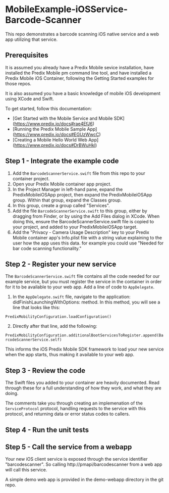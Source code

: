 # MobileExample-iOSService-Barcode-Scanner
This repo demonstrates a barcode scanning iOS native service and a web app utilizing that service.

## Prerequisites
It is assumed you already have a Predix Mobile sevice installation, have installed the Predix Mobile pm command line tool, and have installed a Predix Mobile iOS Container, following the Getting Started examples for those repos.

It is also assumed you have a basic knowledge of mobile iOS development using XCode and Swift.

To get started, follow this documentation:
* [Get Started with the Mobile Service and Mobile SDK] (https://www.predix.io/docs#rae4EfJ6) 
* [Running the Predix Mobile Sample App] (https://www.predix.io/docs#EGUzWwcC)
* [Creating a Mobile Hello World Web App] (https://www.predix.io/docs#DrBWuHkl) 


## Step 1 - Integrate the example code

1. Add the `BarcodeScannerService.swift` file from this repo to your container project.
2. Open your Predix Mobile container app project. 
3. In the Project Manager in left-hand pane, expand the PredixMobileiOSApp project, then expand the PredixMobileiOSApp group. Within that group, expand the Classes group. 
4. In this group, create a group called "Services".
5. Add the file `BarcodeScannerService.swift` to this group, either by dragging from Finder, or by using the Add Files dialog in XCode. When doing this, ensure the BarcodeScannerService.swift file is copied to your project, and added to your PredixMobileiOSApp target.
6. Add the "Privacy - Camera Usage Description" key to your Predix Mobile container app's Info.plist file with a string value explaining to the user how the app uses this data. for example you could use "Needed for bar code scanning functionality."

## Step 2 - Register your new service

The `BarcodeScannerService.swift` file contains all the code needed for our example service, but you must register the service in the container in order for it to be available to your web app. Add a line of code to `AppDelegate`.

1. In the `AppDelegate.swift` file, navigate to the application: didFinishLaunchingWithOptions: method. In this method, you will see a line that looks like this:

  `PredixMobilityConfiguration.loadConfiguration()`

2. Directly after that line, add the following:

  `PredixMobilityConfiguration.additionalBootServicesToRegister.append(BarcodeScannerService.self)`
  
This informs the iOS Predix Mobile SDK framework to load your new service when the app starts, thus making it available to your web app.

## Step 3 - Review the code

The Swift files you added to your container are heavily documented. Read through these for a full understanding of how they work, and what they are doing.

The comments take you through creating an implemenation of the `ServiceProtocol` protocol, handling requests to the service with this protocol, and returning data or error status codes to callers.

## Step 4 - Run the unit tests

## Step 5 - Call the service from a webapp

Your new iOS client service is exposed through the service identifier "barcodescanner". So calling http://pmapi/barcodescanner from a web app will call this service.

A simple demo web app is provided in the demo-webapp directory in the git repo.

